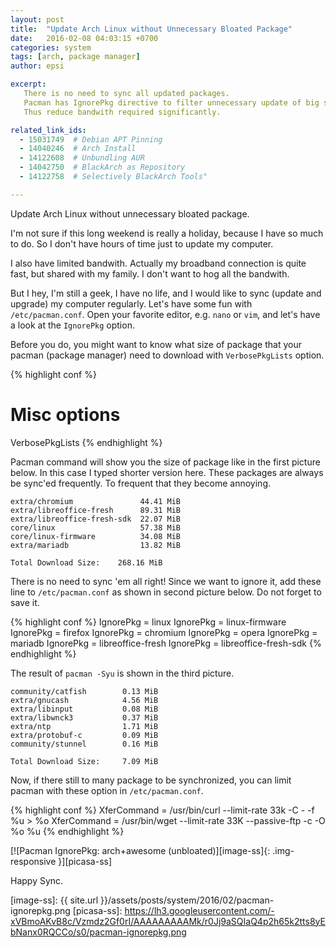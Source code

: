 ```yaml
---
layout: post
title:  "Update Arch Linux without Unnecessary Bloated Package"
date:   2016-02-08 04:03:15 +0700
categories: system
tags: [arch, package manager]
author: epsi

excerpt:
   There is no need to sync all updated packages. 
   Pacman has IgnorePkg directive to filter unnecessary update of big size package.
   Thus reduce bandwith required significantly.

related_link_ids: 
  - 15031749  # Debian APT Pinning
  - 14040246  # Arch Install
  - 14122608  # Unbundling AUR
  - 14042750  # BlackArch as Repository
  - 14122758  # Selectively BlackArch Tools"

---
```


Update Arch Linux without unnecessary bloated package.

I'm not sure if this long weekend is really a holiday, because I have so much to do. So I don't have hours of time just to update my computer. 

I also have limited bandwith. Actually my broadband connection is quite fast, but shared with my family. I don't want to hog all the bandwith.
 
But I hey, I'm still a geek, I have no life, and I would like to sync (update and upgrade) my computer regularly. 
Let's have some fun with <code class="code-file">/etc/pacman.conf</code>. 
Open your favorite editor, e.g. <code>nano</code> or <code>vim</code>, and let's have a look at the <code>IgnorePkg</code> option.

Before you do, you might want to know what size of package that your pacman (package manager) need to download with <code>VerbosePkgLists</code> option.

{% highlight conf %}
# Misc options
VerbosePkgLists
{% endhighlight %}

Pacman command will show you the size of package like in the first picture below. In this case I typed shorter version here. These packages are always be sync'ed frequently. To frequent that they become annoying.

	extra/chromium               44.41 MiB     
	extra/libreoffice-fresh      89.31 MiB
	extra/libreoffice-fresh-sdk  22.07 MiB
	core/linux                   57.38 MiB
	core/linux-firmware          34.08 MiB
	extra/mariadb                13.82 MiB

	Total Download Size:    268.16 MiB

There is no need to sync 'em all right! Since we want to ignore it, 
add these line to <code class="code-file">/etc/pacman.conf</code> 
as shown in second picture below. Do not forget to save it.

{% highlight conf %}
IgnorePkg   = linux
IgnorePkg   = linux-firmware
IgnorePkg   = firefox
IgnorePkg   = chromium
IgnorePkg   = opera
IgnorePkg   = mariadb
IgnorePkg   = libreoffice-fresh
IgnorePkg   = libreoffice-fresh-sdk
{% endhighlight %}

The result of <code class="code-command">pacman -Syu</code> is shown in the third picture.

	community/catfish        0.13 MiB
	extra/gnucash            4.56 MiB
	extra/libinput           0.08 MiB
	extra/libwnck3           0.37 MiB
	extra/ntp                1.71 MiB
	extra/protobuf-c         0.09 MiB
	community/stunnel        0.16 MiB

	Total Download Size:     7.09 MiB

Now, if there still to many package to be synchronized, 
you can limit pacman with these option in <code class="code-file">/etc/pacman.conf</code>.

{% highlight conf %}
XferCommand = /usr/bin/curl --limit-rate 33k -C - -f %u > %o
XferCommand = /usr/bin/wget --limit-rate 33K --passive-ftp -c -O %o %u
{% endhighlight %}

[![Pacman IgnorePkg: arch+awesome (unbloated)][image-ss]{: .img-responsive }][picasa-ss]

Happy Sync.

[//]: <> ( -- -- -- links below -- -- -- )

[image-ss]: {{ site.url }}/assets/posts/system/2016/02/pacman-ignorepkg.png
[picasa-ss]: https://lh3.googleusercontent.com/-xVBmoAKvB8c/Vzmdz2Gf0rI/AAAAAAAAAMk/r0Jj9aSQIaQ4p2h65k2tts8yEbNanx0RQCCo/s0/pacman-ignorepkg.png

